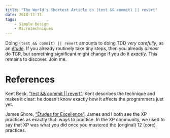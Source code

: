 ```yaml
---
title: "The World's Shortest Article on (test && commit) || revert"
date: 2018-11-11
tags:
    - Simple Design
    - Microtechniques
---
```


Doing `(test && commit) || revert` amounts to doing TDD _very carefully_, as an [_&eacute;tude_](https://www.jamesshore.com/Blog/Etudes-for-Excellence.html). If you already routinely take tiny steps, then you already _almost_ do TCR, but something significant might change if you do it _exactly_. This remains to discover. Join me.

# References

Kent Beck, ["test && commit || revert"](https://medium.com/@kentbeck_7670/test-commit-revert-870bbd756864). Kent describes the technique and makes it clear: he doesn't know exactly how it affects the programmers just yet.

James Shore, ["&Eacute;tudes for Excellence"](https://www.jamesshore.com/Blog/Etudes-for-Excellence.html). James and I both see the XP practices as exactly that: ways to practice. In the XP community, we used to say that XP was what you did once you mastered the (original) 12 (core) practices.